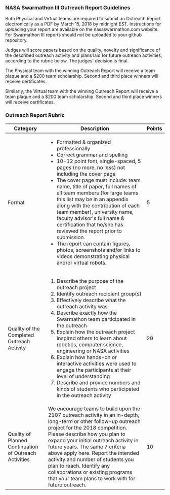### NASA Swarmathon III Outreach Report Guidelines

Both Physical and Virtual teams are required to submit an Outreach Report electronically as a PDF by March 15, 2018 by midnight EST. Instructions for uploading your report are available on the nasaswarmathon.com website. For Swarmathon III reports should *not* be uploaded to your github repository.

Judges will score papers based on the quality, novelty and significance of the described outreach activity and plans laid for future outreach activities, according to the rubric below. The judges' decision is final.

The Physical team with the winning Outreach Report will receive a team plaque and a $200 team scholarship. Second and third place winners will receive certificates.

Similarly, the Virtual team with the winning Outreach Report will receive a team plaque and a $200 team scholarship. Second and third place winners will receive certificates.


### Outreach Report Rubric

|Category|Description|Points|
|--------|-----------|------|
|Format|<ul><li>Formatted & organized professionally</li><li>Correct grammar and spelling</li><li>10-12 point font, single-spaced, 5 pages (no more, no less) not including the cover page</li><li>The cover page must include: team name, title of paper, full names of all team members (for large teams this list may be in an appendix along with the contribution of each team member), university name, faculty advisor's full name & certification that he/she has reviewed the report prior to submission.</li><li>The report can contain figures, photos, screenshots and/or links to videos demonstrating physical and/or virtual robots.</li></ul>|5|
|Quality of the Completed Outreach Activity|<ol><li>Describe the purpose of the outreach project</li><li>Identify outreach recipient group(s)</li><li>Effectively describe what the outreach activity was</li><li>Describe exactly how the Swarmathon team participated in the outreach</li><li>Explain how the outreach project inspired others to learn about robotics, computer science, engineering or NASA activities</li><li>Explain how hands-on or interactive activities were used to engage the participants at their level of understanding</li><li>Describe and provide numbers and kinds of students who participated in the outreach activity</li></ol>|20|
|Quality of Planned Continuation of Outreach Activities|We encourage teams to build upon the 2107 outreach activity in an in-depth, long-term or other follow-up outreach project for the 2018 competition. Please describe how you plan to expand your initial outreach activity in future years. The same 7 criteria above apply here. Report the intended activity and number of students you plan to reach. Identify any collaborations or existing programs that your team plans to work with for future outreach.|10|
